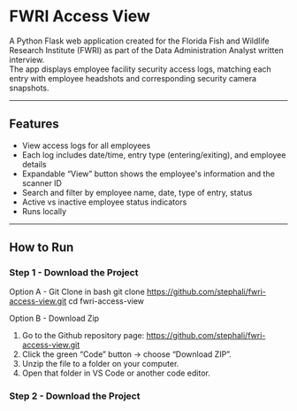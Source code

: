 # FWRI Access View

A Python Flask web application created for the Florida Fish and Wildlife Research Institute (FWRI) as part of the Data Administration Analyst written interview.  
The app displays employee facility security access logs, matching each entry with employee headshots and corresponding security camera snapshots.

---

## Features
- View access logs for all employees
- Each log includes date/time, entry type (entering/exiting), and employee details
- Expandable “View” button shows the employee's information and the scanner ID
- Search and filter by employee name, date, type of entry, status
- Active vs inactive employee status indicators
- Runs locally

---

## How to Run

### Step 1 - Download the Project
Option A - Git Clone
in bash
git clone https://github.com/stephali/fwri-access-view.git
cd fwri-access-view

Option B - Download Zip 
1. Go to the Github repository page: https://github.com/stephali/fwri-access-view.git
2. Click the green “Code” button → choose “Download ZIP”.
3. Unzip the file to a folder on your computer.
4. Open that folder in VS Code or another code editor.

### Step 2 - Download the Project

